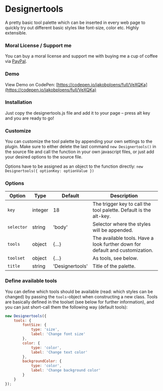 # Designertools

A pretty basic tool palette which can be inserted in every web page to quickly try out different basic styles like font-size, color etc.
Highly extensible.

### Moral License / Support me

You can buy a moral license and support me with buying me a cup of coffee via [PayPal](https://www.paypal.me/jakobploens/3,50).

### Demo

View Demo on CodePen: [https://codepen.io/jakobploens/full/VeXQKa](https://codepen.io/jakobploens/full/VeXQKa)

### Installation

Just copy the designertools.js file and add it to your page – press alt key and you are ready to go!

### Customize

You can customize the tool palette by appending your own settings to the plugin. Make sure to either delete the last command `new Designertools()` in the source file and call the function in your own javascript files, or just add your desired options to the source file.

Options have to be assigned as an object to the function directly: `new Designertools({ optionKey: optionValue })`

### Options

| Option | Type | Default | Description |
| ------ | ---- | ------- | ----------- |
| `key` | integer | 18 | The trigger key to call the tool palette. Default is the alt-key. |
| `selector` | string | 'body' | Selector where the styles will be appended. |
| `tools` | object | {…} | The available tools. Have a look further down for default and customization. |
| `toolset` | object | {…} | As tools, see below. |
| `title` | string | 'Designertools' | Title of the palette. |

### Define available tools

You can define which tools should be available (read: which styles can be changed) by passing the `tools`-object when constructing a new class. Tools are basically defined in the toolset (see below for further information), and you can just short-call them the following way (default tools):

```javascript
new Designertools({
    tools: {
        fontSize: {
            type: 'size',
            label: 'Change font size'
        },
        color: {
            type: 'color',
            label: 'Change text color'
        },
        backgroundColor: {
            type: 'color',
            label: 'Change background color'
        }
    }
});
```